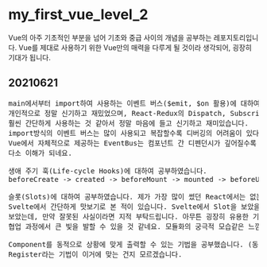 # my_first_vue_level_2

Vue의 아주 기초적인 부분을 넘어 기초와 중급 사이의 개념을 공부하는 레포지토리입니다.
Vue를 제대로 사용하기 위한 Vue만의 매력을 다루게 될 것이라 생각되어, 굉장히 기대가 됩니다.

## 20210621
<pre>
main에서부터 import하여 사용하는 이벤트 버스($emit, $on 활용)에 대하여 공부했습니다.
개인적으로 정말 신기하고 재밌었으며, React-Redux의 Dispatch, Subscribe와 비슷하면서도
훨씬 간단하게 사용하는 것 같아서 정말 마음에 들고 신기하고 재미있습니다.
import방식의 이벤트 버스는 많이 사용되고 복잡할수록 디버깅의 어려움이 있다고 하고,
Vue에서 자체적으로 제공하는 EventBus는 컴포넌트 간 디펜던시가 깊어질수록 비효율적이라고 하는데,
다소 이해가 되네요.

생애 주기 훅(Life-cycle Hooks)에 대하여 공부하였습니다.
beforeCreate -> created -> beforeMount -> mounted -> beforeUpdate -> updated -> destroyed

슬롯(Slots)에 대하여 공부하였습니다. 제가 가장 많이 썼던 React에서는 없는 개념인 것 같은 느낌이지만,
Svelte에서 간단하게 맛보기로 본 적이 있습니다. Svelte에서 Slot을 보았을 때도 Vue에서 출발한 개념이라고
보았는데, 만약 잘못된 사실이라면 지적 부탁드립니다. 아무튼 굉장히 유용한 기능인 것 같습니다. 특히
협업 과정에서 큰 빛을 발할 수 있을 것 같네요. 모듈화의 궁극적 모습같은 느낌인 것 같기도 하고요.

Component를 동적으로 상황에 맞게 출력할 수 있는 기법을 공부했습니다. (동적 컴포넌트)
Register라는 기법이 이거에 맞는 건지 모르겠습니다.
</pre>